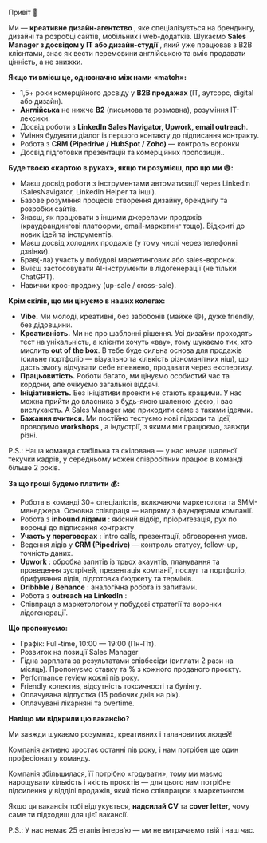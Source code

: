 Привіт 👋

Ми — **креативне дизайн-агентство** , яке спеціалізується на брендингу,
дизайні та розробці сайтів, мобільних і web-додатків. Шукаємо **Sales Manager
з досвідом у IT або дизайн-студії** , який уже працював з B2B клієнтами, знає
як вести перемовини англійською та вміє продавати цінність, а не знижки.

**Якщо ти вмієш це, однозначно між нами «match»:**

  * 1,5+ роки комерцiйного досвіду у **B2B продажах** (IT, аутсорс, digital або дизайн).
  * **Англійська** не нижче **B2** (письмова та розмовна), розуміння IT-лексики.
  * Досвід роботи з **LinkedIn Sales Navigator, Upwork, email outreach**.
  * Уміння будувати діалог із першого контакту до підписання контракту.
  * Робота з **CRM (Pipedrive / HubSpot / Zoho)** — контроль воронки
  * Досвід підготовки презентацій та комерційних пропозицій..

**Буде твоєю «картою в руках», якщо ти розумієш, про що ми 😅:**

  * Маєш досвід роботи з інструментами автоматизації через LinkedIn (SalesNavigator, LinkedIn Helper та інші).
  * Базове розуміння процесів створення дизайну, брендінгу та розробки сайтів.
  * Знаєш, як працювати з іншими джерелами продажів (краудфандингові платформи, email-маркетинг тощо). Відкриті до нових ідей та інструментів.
  * Маєш досвід холодних продажів (у тому числі через телефонні дзвінки).
  * Брав(-ла) участь у побудові маркетингових або sales-воронок.
  * Вмієш застосовувати AI-інструменти в лідогенерації (не тільки ChatGPT).
  * Навички крос-продажу (up-sale / cross-sale).

**Крім скілів, що ми цінуємо в наших колегах:**

  * **Vibe.** Ми молоді, креативні, без забобонів (майже 😄), дуже friendly, без дідовщини.
  * **Креативність.** Ми не про шаблонні рішення. Усі дизайни проходять тест на унікальність, а клієнти хочуть «вау», тому шукаємо тих, хто мислить **out of the box**. В тебе буде сильна основа для продажів (сильне портфоліо — візуально та кількість різноманітних ніш), що дасть змогу відчувати себе впевнено, продавати через експертизу.
  * **Працьовитість.** Роботи багато, ми цінуємо особистий час та кордони, але очікуємо загальної віддачі.
  * **Ініціативність.** Без ініціативи проекти не стають кращими. У нас можна прийти до власника з будь-якою шаленою ідеєю, і вас вислухають. А Sales Manager має приходити саме з такими ідеями.
  * **Бажання вчитися.** Ми постійно тестуємо нові підходи та ідеї, проводимо **workshops** , а індустрії, з якими ми працюємо, завжди різні.

P.S.: Наша команда стабільна та скілована — у нас немає шаленої текучки
кадрів, у середньому кожен співробітник працює в команді більше 2 років.

**За що гроші будемо платити 💰:**

  * Робота в команді 30+ спеціалістів, включаючи маркетолога та SMM-менеджера. Основна співпраця — напряму з фаундерами компанії.
  * Робота з **inbound лідами** : якісний відбір, пріоритезація, рух по воронці до підписання контракту
  * **Участь у переговорах** : intro calls, презентації, обговорення умов.
  * Ведення лідів у **CRM (Pipedrive)** — контроль статусу, follow-up, точність даних.
  * **Upwork** : обробка запитів із трьох акаунтів, планування та проведення зустрічей, презентація компанії, послуг та портфоліо, брифування лідів, підготовка бюджету та термінів.
  * **Dribbble / Behance** : аналогічна робота із запитами.
  * Робота з **outreach на LinkedIn** :
  * Співпраця з маркетологом у побудові стратегії та воронки лідогенерації.

**Що пропонуємо:**

  * Графік: Full-time, 10:00 — 19:00 (Пн-Пт).
  * Розвиток на позиції Sales Manager 
  * Гідна зарплата за результатами співбесіди (виплати 2 рази на місяць). Пропонуємо ставку та % з кожного проданого проєкту.
  * Performance review кожні пів року.
  * Friendly колектив, відсутність токсичності та булінгу.
  * Оплачувана відпустка (15 робочих днів на рік).
  * Оплачувані лікарняні та overtime.

**Навіщо ми відкрили цю вакансію?**

Ми завжди шукаємо розумних, креативних і талановитих людей!

Компанія активно зростає останні пів року, і нам потрібен ще один професіонал
у команду.

Компанія збільшилася, її потрібно «годувати», тому ми маємо нарощувати
кількість і якість проєктів — для цього нам потрібне підсилення у відділі
продажів, який тісно співпрацює з маркетингом.

Якщо ця вакансія тобі відгукується, **надсилай CV** та **cover letter,** чому
саме ти підходиш для цієї вакансії.

P.S.: У нас немає 25 етапів інтерв’ю — ми не витрачаємо твій і наш час.